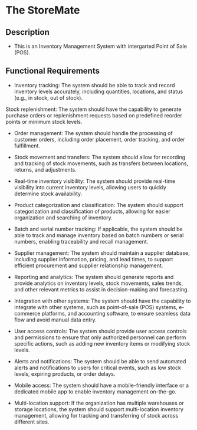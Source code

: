 # The StoreMate

## Description

- This is an Inventory Management System with intergarted Point of Sale (POS).

## Functional Requirements

- Inventory tracking: The system should be able to track and record inventory levels accurately, including quantities, locations, and status (e.g., in stock, out of stock).

Stock replenishment: The system should have the capability to generate purchase orders or replenishment requests based on predefined reorder points or minimum stock levels.

- Order management: The system should handle the processing of customer orders, including order placement, order tracking, and order fulfillment.

- Stock movement and transfers: The system should allow for recording and tracking of stock movements, such as transfers between locations, returns, and adjustments.

- Real-time inventory visibility: The system should provide real-time visibility into current inventory levels, allowing users to quickly determine stock availability.

- Product categorization and classification: The system should support categorization and classification of products, allowing for easier organization and searching of inventory.

- Batch and serial number tracking: If applicable, the system should be able to track and manage inventory based on batch numbers or serial numbers, enabling traceability and recall management.

- Supplier management: The system should maintain a supplier database, including supplier information, pricing, and lead times, to support efficient procurement and supplier relationship management.

- Reporting and analytics: The system should generate reports and provide analytics on inventory levels, stock movements, sales trends, and other relevant metrics to assist in decision-making and forecasting.

- Integration with other systems: The system should have the capability to integrate with other systems, such as point-of-sale (POS) systems, e-commerce platforms, and accounting software, to ensure seamless data flow and avoid manual data entry.

- User access controls: The system should provide user access controls and permissions to ensure that only authorized personnel can perform specific actions, such as adding new inventory items or modifying stock levels.

- Alerts and notifications: The system should be able to send automated alerts and notifications to users for critical events, such as low stock levels, expiring products, or order delays.

- Mobile access: The system should have a mobile-friendly interface or a dedicated mobile app to enable inventory management on-the-go.

- Multi-location support: If the organization has multiple warehouses or storage locations, the system should support multi-location inventory management, allowing for tracking and transferring of stock across different sites.

